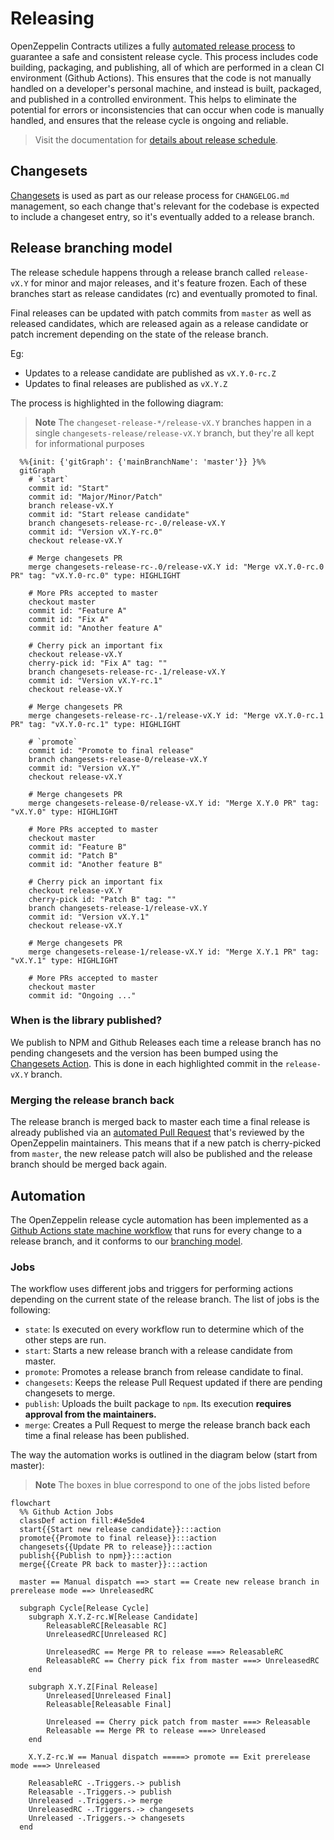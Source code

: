 # Releasing

OpenZeppelin Contracts utilizes a fully [automated release process](#automation) to guarantee a safe and consistent release cycle. This process includes code building, packaging, and publishing, all of which are performed in a clean CI environment (Github Actions). This ensures that the code is not manually handled on a developer's personal machine, and instead is built, packaged, and published in a controlled environment. This helps to eliminate the potential for errors or inconsistencies that can occur when code is manually handled, and ensures that the release cycle is ongoing and reliable.

> Visit the documentation for [details about release schedule](https://docs.openzeppelin.com/contracts/releases-stability).

## Changesets

[Changesets](https://github.com/changesets/changesets/) is used as part as our release process for `CHANGELOG.md` management, so each change that's relevant for the codebase is expected to include a changeset entry, so it's eventually added to a release branch.

## Release branching model

The release schedule happens through a release branch called `release-vX.Y` for minor and major releases, and it's feature frozen. Each of these branches start as release candidates (rc) and eventually promoted to final.

Final releases can be updated with patch commits from `master` as well as released candidates, which are released again as a release candidate or patch increment depending on the state of the release branch.

Eg:
- Updates to a release candidate are published as `vX.Y.0-rc.Z`
- Updates to final releases are published as `vX.Y.Z`

The process is highlighted in the following diagram:

> **Note**
> The `changeset-release-*/release-vX.Y` branches happen in a single `changesets-release/release-vX.Y` branch, but they're all kept for informational purposes

```mermaid
  %%{init: {'gitGraph': {'mainBranchName': 'master'}} }%%
  gitGraph
    # `start`
    commit id: "Start"
    commit id: "Major/Minor/Patch"
    branch release-vX.Y
    commit id: "Start release candidate"
    branch changesets-release-rc-.0/release-vX.Y
    commit id: "Version vX.Y-rc.0"
    checkout release-vX.Y

    # Merge changesets PR
    merge changesets-release-rc-.0/release-vX.Y id: "Merge vX.Y.0-rc.0 PR" tag: "vX.Y.0-rc.0" type: HIGHLIGHT
    
    # More PRs accepted to master
    checkout master
    commit id: "Feature A"
    commit id: "Fix A"
    commit id: "Another feature A"

    # Cherry pick an important fix
    checkout release-vX.Y
    cherry-pick id: "Fix A" tag: ""
    branch changesets-release-rc-.1/release-vX.Y
    commit id: "Version vX.Y-rc.1"
    checkout release-vX.Y

    # Merge changesets PR
    merge changesets-release-rc-.1/release-vX.Y id: "Merge vX.Y.0-rc.1 PR" tag: "vX.Y.0-rc.1" type: HIGHLIGHT
    
    # `promote`
    commit id: "Promote to final release"
    branch changesets-release-0/release-vX.Y
    commit id: "Version vX.Y"
    checkout release-vX.Y

    # Merge changesets PR
    merge changesets-release-0/release-vX.Y id: "Merge X.Y.0 PR" tag: "vX.Y.0" type: HIGHLIGHT

    # More PRs accepted to master
    checkout master
    commit id: "Feature B"
    commit id: "Patch B"
    commit id: "Another feature B"

    # Cherry pick an important fix
    checkout release-vX.Y
    cherry-pick id: "Patch B" tag: ""
    branch changesets-release-1/release-vX.Y
    commit id: "Version vX.Y.1"
    checkout release-vX.Y

    # Merge changesets PR
    merge changesets-release-1/release-vX.Y id: "Merge X.Y.1 PR" tag: "vX.Y.1" type: HIGHLIGHT
    
    # More PRs accepted to master
    checkout master
    commit id: "Ongoing ..."
```

### When is the library published?

We publish to NPM and Github Releases each time a release branch has no pending changesets and the version has been bumped using the [Changesets Action](https://github.com/changesets/action/). This is done in each highlighted commit in the `release-vX.Y` branch.

### Merging the release branch back

The release branch is merged back to master each time a final release is already published via an [automated Pull Request](scripts/release/workflow/prepare-release-merge.sh) that's reviewed by the OpenZeppelin maintainers. This means that if a new patch is cherry-picked from `master`, the new release patch will also be published and the release branch should be merged back again.

## Automation

The OpenZeppelin release cycle automation has been implemented as a [Github Actions state machine workflow](.github/workflows/release-cycle.yml) that runs for every change to a release branch, and it conforms to our [branching model](#release-branching-model).

### Jobs
The workflow uses different jobs and triggers for performing actions depending on the current state of the release branch. The list of jobs is the following:

- `state`: Is executed on every workflow run to determine which of the other steps are run. 
- `start`: Starts a new release branch with a release candidate from master.
- `promote`: Promotes a release branch from release candidate to final.
- `changesets`: Keeps the release Pull Request updated if there are pending changesets to merge.
- `publish`: Uploads the built package to `npm`. Its execution **requires approval from the maintainers.**
- `merge`: Creates a Pull Request to merge the release branch back each time a final release has been published.

The way the automation works is outlined in the diagram below (start from master):

> **Note**
> The boxes in blue correspond to one of the jobs listed before

```mermaid
flowchart
  %% Github Action Jobs
  classDef action fill:#4e5de4
  start{{Start new release candidate}}:::action
  promote{{Promote to final release}}:::action
  changesets{{Update PR to release}}:::action
  publish{{Publish to npm}}:::action
  merge{{Create PR back to master}}:::action

  master == Manual dispatch ==> start == Create new release branch in prerelease mode ==> UnreleasedRC

  subgraph Cycle[Release Cycle]
    subgraph X.Y.Z-rc.W[Release Candidate]
        ReleasableRC[Releasable RC]
        UnreleasedRC[Unreleased RC]
        
        UnreleasedRC == Merge PR to release ===> ReleasableRC
        ReleasableRC == Cherry pick fix from master ===> UnreleasedRC
    end

    subgraph X.Y.Z[Final Release]
        Unreleased[Unreleased Final]
        Releasable[Releasable Final]

        Unreleased == Cherry pick patch from master ===> Releasable
        Releasable == Merge PR to release ===> Unreleased
    end

    X.Y.Z-rc.W == Manual dispatch =====> promote == Exit prerelease mode ===> Unreleased

    ReleasableRC -.Triggers.-> publish
    Releasable -.Triggers.-> publish
    Unreleased -.Triggers.-> merge
    UnreleasedRC -.Triggers.-> changesets
    Unreleased -.Triggers.-> changesets
  end
```

